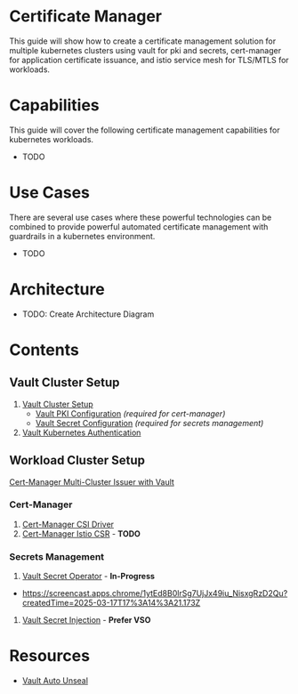 # Certificate Manager

This guide will show how to create a certificate management solution for multiple kubernetes clusters using vault for pki and secrets, cert-manager for application certificate issuance, and istio service mesh for TLS/MTLS for workloads. 

# Capabilities
This guide will cover the following certificate management capabilities for kubernetes workloads.

- TODO

# Use Cases
There are several use cases where these powerful technologies can be combined to provide powerful automated certificate management with guardrails in a kubernetes environment.

- TODO

# Architecture

- TODO: Create Architecture Diagram

# Contents

## Vault Cluster Setup
1. [Vault Cluster Setup](./docs/vault-cluster-setup.md)
    - [Vault PKI Configuration](./docs/vault-pki-configuration.md) *(required for cert-manager)*
    - [Vault Secret Configuration](./docs/vault-secret-configuration.md) *(required for secrets management)*
1. [Vault Kubernetes Authentication](./docs/vault-kubernetes-authentication.md)

## Workload Cluster Setup

[Cert-Manager Multi-Cluster Issuer with Vault](./docs/cert-manager-clusterissuer-setup.md)

### Cert-Manager
1. [Cert-Manager CSI Driver](./docs/use-cases/cert-manager-csi-driver.md)
1. [Cert-Manager Istio CSR](./docs/use-cases/cert-manager-istio.md) - **TODO**

### Secrets Management
1. [Vault Secret Operator](./docs/use-cases/vault-secret-operator.md) - **In-Progress**
  - https://screencast.apps.chrome/1ytEd8B0lrSg7UjJx49iu_NisxgRzD2Qu?createdTime=2025-03-17T17%3A14%3A21.173Z
1. [Vault Secret Injection](./docs/use-cases/vault-secret-injection.md) - **Prefer VSO**

# Resources
- [Vault Auto Unseal](https://github.com/kelseyhightower/vault-init)